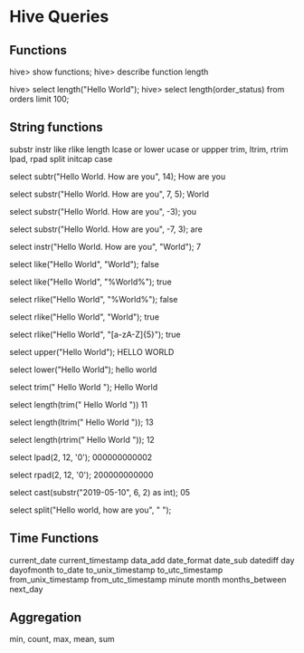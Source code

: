 # Hive Queries

## Functions
hive> show functions;
hive> describe function length

hive> select length("Hello World");
hive> select length(order_status) from orders limit 100;

## String functions
substr
instr
like
rlike
length
lcase or lower
ucase or uppper
trim, ltrim, rtrim
lpad, rpad
split
initcap
case


select subtr("Hello World. How are you", 14);
How are you

select substr("Hello World. How are you", 7, 5);
World

select substr("Hello World. How are you", -3);
you

select substr("Hello World. How are you", -7, 3);
are

select instr("Hello World. How are you", "World");
7

select like("Hello World", "World");
false

select like("Hello World", "%World%");
true

select rlike("Hello World", "%World%");
false

select rlike("Hello World", "World");
true

select rlike("Hello World", "[a-zA-Z]{5}");
true

select upper("Hello World");
HELLO WORLD

select lower("Hello World");
hello world

select trim(" Hello World  ");
Hello World

select length(trim(" Hello World  "))
11

select length(ltrim(" Hello World  "));
13

select length(rtrim(" Hello World  "));
12

select lpad(2, 12, '0');
000000000002

select rpad(2, 12, '0');
200000000000

select cast(substr("2019-05-10", 6, 2) as int);
05

select split("Hello world, how are you", " ");


## Time Functions
current_date
current_timestamp
data_add
date_format
date_sub
datediff
day
dayofmonth
to_date
to_unix_timestamp
to_utc_timestamp
from_unix_timestamp
from_utc_timestamp
minute
month
months_between
next_day

## Aggregation
min, count, max, mean, sum
